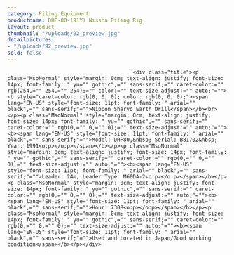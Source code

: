 ```yaml
---
category: Piling Equipment
productname: DHP-80-(91Y) Nissha Piling Rig
layout: product
thumbnail: "/uploads/92_preview.jpg"
detailpictures:
- "/uploads/92_preview.jpg"
sold: false
---
```


                                            <div class="title"><p class="MsoNormal" style="margin: 0cm; text-align: justify; font-size: 14px; font-family: " yu="" gothic",="" sans-serif;="" caret-color:="" rgb(254,="" 254,="" 254);="" color:="" text-size-adjust:="" auto;"=""><b style="caret-color: rgb(0, 0, 0); color: rgb(0, 0, 0);"><span lang="EN-US" style="font-size: 11pt; font-family: " arial="" black",="" sans-serif;"="">Nippon Sharyo Earth Drill</span></b><br></p><p class="MsoNormal" style="margin: 0cm; text-align: justify; font-size: 14px; font-family: " yu="" gothic",="" sans-serif;="" caret-color:="" rgb(0,="" 0,="" 0);="" text-size-adjust:="" auto;"=""><b><span lang="EN-US" style="font-size: 11pt; font-family: " arial="" black",="" sans-serif;"="">Model: DHP80,&nbsp; Serial: B81702&nbsp; Year: 1991<o:p></o:p></span></b></p><p class="MsoNormal" style="margin: 0cm; text-align: justify; font-size: 14px; font-family: " yu="" gothic",="" sans-serif;="" caret-color:="" rgb(0,="" 0,="" 0);="" text-size-adjust:="" auto;"=""><b><span lang="EN-US" style="font-size: 11pt; font-family: " arial="" black",="" sans-serif;"="">Leader: 24m, Leader Type: M60DA-2<o:p></o:p></span></b></p><p class="MsoNormal" style="margin: 0cm; text-align: justify; font-size: 14px; font-family: " yu="" gothic",="" sans-serif;="" caret-color:="" rgb(0,="" 0,="" 0);="" text-size-adjust:="" auto;"=""><b><span lang="EN-US" style="font-size: 11pt; font-family: " arial="" black",="" sans-serif;"="">Hour: 7308<o:p></o:p></span></b></p><p class="MsoNormal" style="margin: 0cm; text-align: justify; font-size: 14px; font-family: " yu="" gothic",="" sans-serif;="" caret-color:="" rgb(0,="" 0,="" 0);="" text-size-adjust:="" auto;"=""><b><span lang="EN-US" style="font-size: 11pt; font-family: " arial="" black",="" sans-serif;"="">Used and Located in Japan/Good working condition</span></b></p></div>

